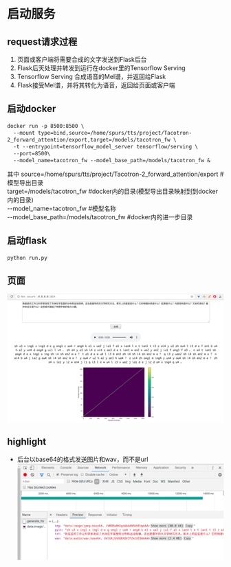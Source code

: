 # 启动服务
## request请求过程
1. 页面或客户端将需要合成的文字发送到Flask后台
2. Flask后天处理并转发到运行在docker里的Tensorflow Serving
3. Tensorflow Serving 合成语音的Mel谱，并返回给Flask
4. Flask接受Mel谱，并将其转化为语音，返回给页面或客户端

## 启动docker
```
docker run -p 8500:8500 \
  --mount type=bind,source=/home/spurs/tts/project/Tacotron-2_forward_attention/export,target=/models/tacotron_fw \
  -t --entrypoint=tensorflow_model_server tensorflow/serving \
  --port=8500\
  --model_name=tacotron_fw --model_base_path=/models/tacotron_fw &
```
其中
source=/home/spurs/tts/project/Tacotron-2_forward_attention/export #模型导出目录    
target=/models/tacotron_fw #docker内的目录(模型导出目录映射到到docker内的目录)    
--model_name=tacotron_fw #模型名称  
--model_base_path=/models/tacotron_fw  #docker内的进一步目录      



## 启动flask
```
python run.py 
```

## 页面
![avatar](/images/website.png)


## highlight
* 后台以base64的格式发送图片和wav，而不是url
![avatar](/images/post_result.png)



